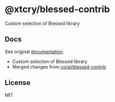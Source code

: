 # @xtcry/blessed-contrib
Custom selection of Blessed library







## Docs

See original [documentation](https://github.com/yaronn/blessed-contrib#blessed-contrib).


- Custom selection of Blessed library
- Merged changes from [coral/blessed-contrib](https://github.com/coral/blessed-contrib)

## License

MIT
